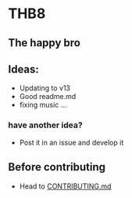 # THB8

## The happy bro

## Ideas:
- Updating to v13
- Good readme.md
- fixing music
...

### have another idea?
- Post it in an issue and develop it

## Before contributing
- Head to [CONTRIBUTING.md](CONTRIBUTING.md)
